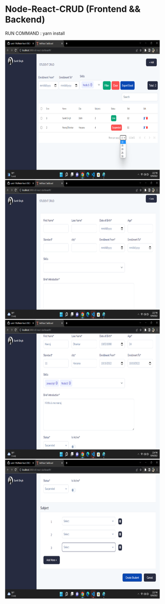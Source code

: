 # Node-React-CRUD (Frontend && Backend)

RUN COMMAND : yarn install

<img src="frontend/public/demo1.png" width="800" height="450">

<img src="frontend/public/demo2.png" width="800" height="450">

<img src="frontend/public/demo4.png" width="800" height="450">

<img src="frontend/public/demo3.png" width="800" height="450">
